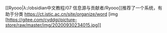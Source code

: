 [[Ryooo|λ:/obsidian中文教程/07 信息源与贡献者/Ryooo]]推荐了一个系统，有助于分类
https://ct.istic.ac.cn/site/organize/word
[img [https://gitee.com/cyddgi/picture-store/raw/master/img/20200930234015.jpg]]